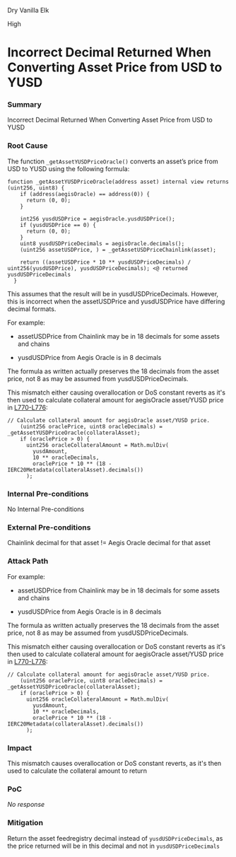 Dry Vanilla Elk

High

# Incorrect Decimal Returned When Converting Asset Price from USD to YUSD

### Summary

Incorrect Decimal Returned When Converting Asset Price from USD to YUSD

### Root Cause

The function `_getAssetYUSDPriceOracle()` converts an asset’s price from USD to YUSD using the following formula:
```solidity
function _getAssetYUSDPriceOracle(address asset) internal view returns (uint256, uint8) {
    if (address(aegisOracle) == address(0)) {
      return (0, 0);
    }

    int256 yusdUSDPrice = aegisOracle.yusdUSDPrice();
    if (yusdUSDPrice == 0) {
      return (0, 0);
    }
    uint8 yusdUSDPriceDecimals = aegisOracle.decimals();
    (uint256 assetUSDPrice, ) = _getAssetUSDPriceChainlink(asset);

    return ((assetUSDPrice * 10 ** yusdUSDPriceDecimals) / uint256(yusdUSDPrice), yusdUSDPriceDecimals); <@ returned yusdUSDPriceDecimals
  }
```
This assumes that the result will be in yusdUSDPriceDecimals. However, this is incorrect when the assetUSDPrice and yusdUSDPrice have differing decimal formats.

For example:

- assetUSDPrice from Chainlink may be in 18 decimals for some assets and chains

- yusdUSDPrice from Aegis Oracle is in 8 decimals

The formula as written actually preserves the 18 decimals from the asset price, not 8 as may be assumed from yusdUSDPriceDecimals.

This mismatch either causing overallocation or DoS constant reverts as it's then used to calculate collateral amount for aegisOracle asset/YUSD price in [L770-L776](https://github.com/sherlock-audit/2025-04-aegis-op-grant/blob/main/aegis-contracts/contracts/AegisMinting.sol#L770-L776):
```solidity
// Calculate collateral amount for aegisOracle asset/YUSD price.
    (uint256 oraclePrice, uint8 oracleDecimals) = _getAssetYUSDPriceOracle(collateralAsset);
    if (oraclePrice > 0) {
      uint256 oracleCollateralAmount = Math.mulDiv(
        yusdAmount,
        10 ** oracleDecimals,
        oraclePrice * 10 ** (18 - IERC20Metadata(collateralAsset).decimals())
      );
```

### Internal Pre-conditions

No Internal Pre-conditions

### External Pre-conditions

Chainlink decimal for that asset != Aegis Oracle decimal for that asset

### Attack Path


For example:

- assetUSDPrice from Chainlink may be in 18 decimals for some assets and chains

- yusdUSDPrice from Aegis Oracle is in 8 decimals

The formula as written actually preserves the 18 decimals from the asset price, not 8 as may be assumed from yusdUSDPriceDecimals.

This mismatch either causing overallocation or DoS constant reverts as it's then used to calculate collateral amount for aegisOracle asset/YUSD price in [L770-L776](https://github.com/sherlock-audit/2025-04-aegis-op-grant/blob/main/aegis-contracts/contracts/AegisMinting.sol#L770-L776):
```solidity
// Calculate collateral amount for aegisOracle asset/YUSD price.
    (uint256 oraclePrice, uint8 oracleDecimals) = _getAssetYUSDPriceOracle(collateralAsset);
    if (oraclePrice > 0) {
      uint256 oracleCollateralAmount = Math.mulDiv(
        yusdAmount,
        10 ** oracleDecimals,
        oraclePrice * 10 ** (18 - IERC20Metadata(collateralAsset).decimals())
      );
```

### Impact

This mismatch causes overallocation or DoS constant reverts, as it's then used to calculate the collateral amount to return

### PoC

_No response_

### Mitigation

Return the asset feedregistry decimal instead of `yusdUSDPriceDecimals`, as the price returned will be in this decimal and not in `yusdUSDPriceDecimals`